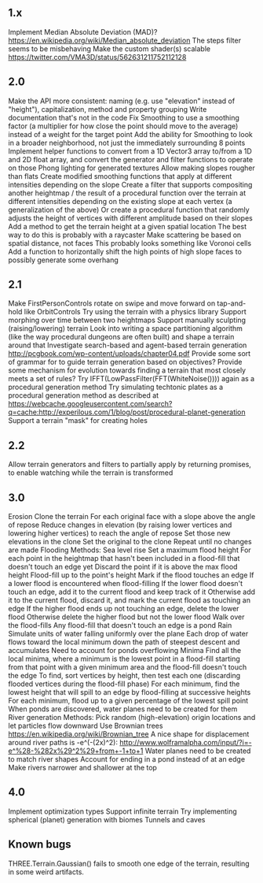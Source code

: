 ## 1.x

Implement Median Absolute Deviation (MAD)? https://en.wikipedia.org/wiki/Median_absolute_deviation
The steps filter seems to be misbehaving
Make the custom shader(s) scalable https://twitter.com/VMA3D/status/562631211752112128


## 2.0

Make the API more consistent: naming (e.g. use "elevation" instead of "height"), capitalization, method and property grouping
Write documentation that's not in the code
Fix Smoothing to use a smoothing factor (a multiplier for how close the point should move to the average) instead of a weight for the target point
Add the ability for Smoothing to look in a broader neighborhood, not just the immediately surrounding 8 points
Implement helper functions to convert from a 1D Vector3 array to/from a 1D and 2D float array, and convert the generator and filter functions to operate on those
Phong lighting for generated textures
Allow making slopes rougher than flats
    Create modified smoothing functions that apply at different intensities depending on the slope
    Create a filter that supports compositing another heightmap / the result of a procedural function over the terrain at different intensities depending on the existing slope at each vertex (a generalization of the above)
    Or create a procedural function that randomly adjusts the height of vertices with different amplitude based on their slopes
Add a method to get the terrain height at a given spatial location
    The best way to do this is probably with a raycaster
Make scattering be based on spatial distance, not faces
    This probably looks something like Voronoi cells
Add a function to horizontally shift the high points of high slope faces to possibly generate some overhang


## 2.1

Make FirstPersonControls rotate on swipe and move forward on tap-and-hold like OrbitControls
Try using the terrain with a physics library
Support morphing over time between two heightmaps
Support manually sculpting (raising/lowering) terrain
Look into writing a space partitioning algorithm (like the way procedural dungeons are often built) and shape a terrain around that
Investigate search-based and agent-based terrain generation http://pcgbook.com/wp-content/uploads/chapter04.pdf
    Provide some sort of grammar for to guide terrain generation based on objectives?
    Provide some mechanism for evolution towards finding a terrain that most closely meets a set of rules?
Try IFFT(LowPassFilter(FFT(WhiteNoise()))) again as a procedural generation method
Try simulating techtonic plates as a procedural generation method as described at https://webcache.googleusercontent.com/search?q=cache:http://experilous.com/1/blog/post/procedural-planet-generation
Support a terrain "mask" for creating holes


## 2.2

Allow terrain generators and filters to partially apply by returning promises, to enable watching while the terrain is transformed


## 3.0

Erosion
    Clone the terrain
    For each original face with a slope above the angle of repose
        Reduce changes in elevation (by raising lower vertices and lowering higher vertices) to reach the angle of repose
        Set those new elevations in the clone
    Set the original to the clone
    Repeat until no changes are made
Flooding
    Methods:
        Sea level rise
            Set a maximum flood height
            For each point in the heightmap that hasn't been included in a flood-fill that doesn't touch an edge yet
                Discard the point if it is above the max flood height
                Flood-fill up to the point's height
                Mark if the flood touches an edge
                If a lower flood is encountered when flood-filling
                    If the lower flood doesn't touch an edge, add it to the current flood and keep track of it
                    Otherwise add it to the current flood, discard it, and mark the current flood as touching an edge
                    If the higher flood ends up not touching an edge, delete the lower flood
                    Otherwise delete the higher flood but not the lower flood
            Walk over the flood-fills
                Any flood-fill that doesn't touch an edge is a pond
        Rain
            Simulate units of water falling uniformly over the plane
            Each drop of water flows toward the local minimum down the path of steepest descent and accumulates
            Need to account for ponds overflowing
        Minima
            Find all the local minima, where a minimum is the lowest point in a flood-fill starting from that point with a given minimum area and the flood-fill doesn't touch the edge
                To find, sort vertices by height, then test each one (discarding flooded vertices during the flood-fill phase)
            For each minimum, find the lowest height that will spill to an edge by flood-filling at successive heights
            For each minimum, flood up to a given percentage of the lowest spill point
    When ponds are discovered, water planes need to be created for them
River generation
    Methods:
        Pick random (high-elevation) origin locations and let particles flow downward
        Use Brownian trees https://en.wikipedia.org/wiki/Brownian_tree
    A nice shape for displacement around river paths is -e^(-(2x)^2): http://www.wolframalpha.com/input/?i=-e^%28-%282x%29^2%29+from+-1+to+1
    Water planes need to be created to match river shapes
    Account for ending in a pond instead of at an edge
    Make rivers narrower and shallower at the top


## 4.0

Implement optimization types
Support infinite terrain
Try implementing spherical (planet) generation with biomes
Tunnels and caves


## Known bugs

THREE.Terrain.Gaussian() fails to smooth one edge of the terrain, resulting in some weird artifacts.
